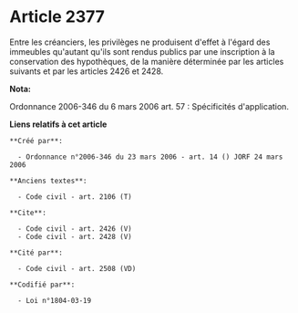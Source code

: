 # Article 2377

Entre les créanciers, les privilèges ne produisent d'effet à l'égard des immeubles qu'autant qu'ils sont rendus publics par
une inscription à la conservation des hypothèques, de la manière déterminée par les articles suivants et par les articles
2426 et 2428.

**Nota:**

Ordonnance 2006-346 du 6 mars 2006 art. 57 : Spécificités d'application.

**Liens relatifs à cet article**

	**Créé par**:

	  - Ordonnance n°2006-346 du 23 mars 2006 - art. 14 () JORF 24 mars 2006

	**Anciens textes**:

	  - Code civil - art. 2106 (T)

	**Cite**:

	  - Code civil - art. 2426 (V)
	  - Code civil - art. 2428 (V)

	**Cité par**:

	  - Code civil - art. 2508 (VD)

	**Codifié par**:

	  - Loi n°1804-03-19
